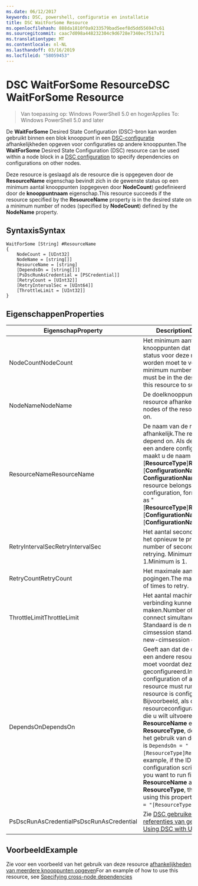 ```yaml
---
ms.date: 06/12/2017
keywords: DSC, powershell, configuratie en installatie
title: DSC WaitForSome Resource
ms.openlocfilehash: 888da1810f0a9233579bad5eef8d5dd556947c61
ms.sourcegitcommit: caac7d098a448232304c9d6728e7340ec7517a71
ms.translationtype: MT
ms.contentlocale: nl-NL
ms.lasthandoff: 03/16/2019
ms.locfileid: "58059453"
---
```

# <a name="dsc-waitforsome-resource"></a><span data-ttu-id="04a4d-103">DSC WaitForSome Resource</span><span class="sxs-lookup"><span data-stu-id="04a4d-103">DSC WaitForSome Resource</span></span>

> <span data-ttu-id="04a4d-104">Van toepassing op: Windows PowerShell 5.0 en hoger</span><span class="sxs-lookup"><span data-stu-id="04a4d-104">Applies To: Windows PowerShell 5.0 and later</span></span>

<span data-ttu-id="04a4d-105">De **WaitForSome** Desired State Configuration (DSC)-bron kan worden gebruikt binnen een blok knooppunt in een [DSC-configuratie](../../../configurations/configurations.md) afhankelijkheden opgeven voor configuraties op andere knooppunten.</span><span class="sxs-lookup"><span data-stu-id="04a4d-105">The **WaitForSome** Desired State Configuration (DSC) resource can be used within a node block in a [DSC configuration](../../../configurations/configurations.md) to specify dependencies on configurations on other nodes.</span></span>

<span data-ttu-id="04a4d-106">Deze resource is geslaagd als de resource die is opgegeven door de **ResourceName** eigenschap bevindt zich in de gewenste status op een minimum aantal knooppunten (opgegeven door **NodeCount**) gedefinieerd door de **knooppuntnaam**  eigenschap.</span><span class="sxs-lookup"><span data-stu-id="04a4d-106">This resource succeeds if the resource specified by the **ResourceName** property is in the desired state on a minimum number of nodes (specified by **NodeCount**) defined by the **NodeName** property.</span></span>


## <a name="syntax"></a><span data-ttu-id="04a4d-107">Syntaxis</span><span class="sxs-lookup"><span data-stu-id="04a4d-107">Syntax</span></span>

```
WaitForSome [String] #ResourceName
{
    NodeCount = [UInt32]
    NodeName = [string[]]
    ResourceName = [string]
    [DependsOn = [string[]]]
    [PsDscRunAsCredential = [PSCredential]]
    [RetryCount = [UInt32]]
    [RetryIntervalSec = [UInt64]]
    [ThrottleLimit = [UInt32]]
}
```

## <a name="properties"></a><span data-ttu-id="04a4d-108">Eigenschappen</span><span class="sxs-lookup"><span data-stu-id="04a4d-108">Properties</span></span>

|  <span data-ttu-id="04a4d-109">Eigenschap</span><span class="sxs-lookup"><span data-stu-id="04a4d-109">Property</span></span>  |  <span data-ttu-id="04a4d-110">Description</span><span class="sxs-lookup"><span data-stu-id="04a4d-110">Description</span></span>   |
|---|---|
| <span data-ttu-id="04a4d-111">NodeCount</span><span class="sxs-lookup"><span data-stu-id="04a4d-111">NodeCount</span></span>| <span data-ttu-id="04a4d-112">Het minimum aantal knooppunten dat in de gewenste status voor deze resource worden moet te voltooien.</span><span class="sxs-lookup"><span data-stu-id="04a4d-112">The minimum number of nodes that must be in the desired state for this resource to succeed.</span></span>|
| <span data-ttu-id="04a4d-113">NodeName</span><span class="sxs-lookup"><span data-stu-id="04a4d-113">NodeName</span></span>| <span data-ttu-id="04a4d-114">De doelknooppunten van de resource afhankelijk.</span><span class="sxs-lookup"><span data-stu-id="04a4d-114">The target nodes of the resource to depend on.</span></span>|
| <span data-ttu-id="04a4d-115">ResourceName</span><span class="sxs-lookup"><span data-stu-id="04a4d-115">ResourceName</span></span>| <span data-ttu-id="04a4d-116">De naam van de resource afhankelijk.</span><span class="sxs-lookup"><span data-stu-id="04a4d-116">The resource name to depend on.</span></span> <span data-ttu-id="04a4d-117">Als deze resource tot een andere configuratie behoort, maakt u de naam op als ' [__ResourceType__]__ResourceName__:: [__ConfigurationName__]:: [ __ConfigurationName__] "</span><span class="sxs-lookup"><span data-stu-id="04a4d-117">If this resource belongs to a different configuration, format the name as "[__ResourceType__]__ResourceName__::[__ConfigurationName__]::[__ConfigurationName__]"</span></span>|
| <span data-ttu-id="04a4d-118">RetryIntervalSec</span><span class="sxs-lookup"><span data-stu-id="04a4d-118">RetryIntervalSec</span></span>| <span data-ttu-id="04a4d-119">Het aantal seconden alvorens het opnieuw te proberen.</span><span class="sxs-lookup"><span data-stu-id="04a4d-119">The number of seconds before retrying.</span></span> <span data-ttu-id="04a4d-120">Minimumwaarde is 1.</span><span class="sxs-lookup"><span data-stu-id="04a4d-120">Minimum is 1.</span></span>|
| <span data-ttu-id="04a4d-121">RetryCount</span><span class="sxs-lookup"><span data-stu-id="04a4d-121">RetryCount</span></span>| <span data-ttu-id="04a4d-122">Het maximale aantal nieuwe pogingen.</span><span class="sxs-lookup"><span data-stu-id="04a4d-122">The maximum number of times to retry.</span></span>|
| <span data-ttu-id="04a4d-123">ThrottleLimit</span><span class="sxs-lookup"><span data-stu-id="04a4d-123">ThrottleLimit</span></span>| <span data-ttu-id="04a4d-124">Het aantal machines tegelijk verbinding kunnen maken.</span><span class="sxs-lookup"><span data-stu-id="04a4d-124">Number of machines to connect simultaneously.</span></span> <span data-ttu-id="04a4d-125">Standaard is de nieuwe-cimsession standaard.</span><span class="sxs-lookup"><span data-stu-id="04a4d-125">Default is new-cimsession default.</span></span>|
| <span data-ttu-id="04a4d-126">DependsOn</span><span class="sxs-lookup"><span data-stu-id="04a4d-126">DependsOn</span></span> | <span data-ttu-id="04a4d-127">Geeft aan dat de configuratie van een andere resource uitvoeren moet voordat deze resource is geconfigureerd.</span><span class="sxs-lookup"><span data-stu-id="04a4d-127">Indicates that the configuration of another resource must run before this resource is configured.</span></span> <span data-ttu-id="04a4d-128">Bijvoorbeeld, als de ID van de resourceconfiguratie scriptblok die u wilt uitvoeren eerst is __ResourceName__ en het type __ResourceType__, de syntaxis voor het gebruik van deze eigenschap is `DependsOn = "[ResourceType]ResourceName"`.</span><span class="sxs-lookup"><span data-stu-id="04a4d-128">For example, if the ID of the resource configuration script block that you want to run first is __ResourceName__ and its type is __ResourceType__, the syntax for using this property is `DependsOn = "[ResourceType]ResourceName"`.</span></span>|
| <span data-ttu-id="04a4d-129">PsDscRunAsCredential</span><span class="sxs-lookup"><span data-stu-id="04a4d-129">PsDscRunAsCredential</span></span> | <span data-ttu-id="04a4d-130">Zie [DSC gebruiken met de referenties van gebruiker](https://docs.microsoft.com/powershell/dsc/runasuser)</span><span class="sxs-lookup"><span data-stu-id="04a4d-130">See [Using DSC with User Credentials](https://docs.microsoft.com/powershell/dsc/runasuser)</span></span> |

## <a name="example"></a><span data-ttu-id="04a4d-131">Voorbeeld</span><span class="sxs-lookup"><span data-stu-id="04a4d-131">Example</span></span>

<span data-ttu-id="04a4d-132">Zie voor een voorbeeld van het gebruik van deze resource [afhankelijkheden van meerdere knooppunten opgeven](../../../configurations/crossNodeDependencies.md)</span><span class="sxs-lookup"><span data-stu-id="04a4d-132">For an example of how to use this resource, see [Specifying cross-node dependencies](../../../configurations/crossNodeDependencies.md)</span></span>
